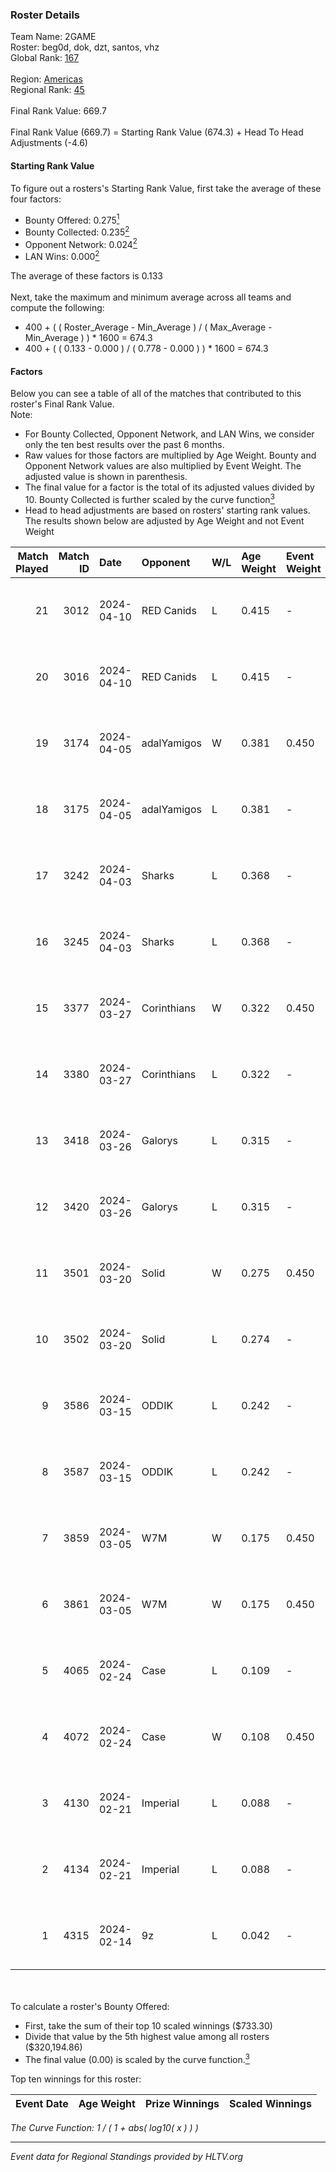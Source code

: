 ### Roster Details<br />
Team Name: 2GAME<br />
Roster: beg0d, dok, dzt, santos, vhz<br />
Global Rank: [167](../../standings_global_2024_08_06.md)<br />
<br />
Region: [Americas]( ../../standings_americas_2024_08_06.md)<br />
Regional Rank: [45]( ../../standings_americas_2024_08_06.md)<br />
<br />
Final Rank Value:  669.7<br />
<br />
Final Rank Value (669.7) = Starting Rank Value (674.3) + Head To Head Adjustments (-4.6)<br />

#### Starting Rank Value<br />
To figure out a rosters's Starting Rank Value, first take the average of these four factors:<br />
- Bounty Offered: 0.275[<sup>1</sup>](#table2)
- Bounty Collected: 0.235[<sup>2</sup>](#table1)
- Opponent Network: 0.024[<sup>2</sup>](#table1)
- LAN Wins: 0.000[<sup>2</sup>](#table1)

The average of these factors is 0.133<br />
<br />
Next, take the maximum and minimum average across all teams and compute the following:<br />
- 400 + ( ( Roster_Average - Min_Average ) / ( Max_Average - Min_Average ) ) * 1600 = 674.3
- 400 + ( ( 0.133 - 0.000 ) / ( 0.778 - 0.000 ) ) * 1600 = 674.3


#### Factors<br />
Below you can see a table of all of the matches that contributed to this roster's Final Rank Value.<br />
Note:<br />

- For Bounty Collected, Opponent Network, and LAN Wins, we consider only the ten best results over the past 6 months.
- Raw values for those factors are multiplied by Age Weight. Bounty and Opponent Network values are also multiplied by Event Weight. The adjusted value is shown in parenthesis.
- The final value for a factor is the total of its adjusted values divided by 10. Bounty Collected is further scaled by the curve function[<sup>3</sup>](#curveFunction)
- Head to head adjustments are based on rosters' starting rank values. The results shown below are adjusted by Age Weight and not Event Weight
<span id="table1"></span><br />


| Match Played | Match ID | Date       | Opponent    | W/L | Age Weight | Event Weight | Bounty Collected | Opponent Network | LAN Wins  | H2H Adj. | Roster                       |
| -: | -: | :- | :- | :- | :- | :- | :- | :- | :- | -: | :- |
|           21 |     3012 | 2024-04-10 | RED Canids  | L   | 0.415      | -            | -                | -                | -         |    -1.14 | beg0d, dok, dzt, santos, vhz |
|           20 |     3016 | 2024-04-10 | RED Canids  | L   | 0.415      | -            | -                | -                | -         |    -1.16 | beg0d, dok, dzt, santos, vhz |
|           19 |     3174 | 2024-04-05 | adalYamigos | W   | 0.381      | 0.450        | 0.000 (0.000)    | 0.059 (0.010)    | 0 (0.000) |     5.17 | beg0d, dok, dzt, santos, vhz |
|           18 |     3175 | 2024-04-05 | adalYamigos | L   | 0.381      | -            | -                | -                | -         |    -6.99 | beg0d, dok, dzt, santos, vhz |
|           17 |     3242 | 2024-04-03 | Sharks      | L   | 0.368      | -            | -                | -                | -         |    -1.82 | beg0d, dok, dzt, santos, vhz |
|           16 |     3245 | 2024-04-03 | Sharks      | L   | 0.368      | -            | -                | -                | -         |    -1.85 | beg0d, dok, dzt, santos, vhz |
|           15 |     3377 | 2024-03-27 | Corinthians | W   | 0.322      | 0.450        | 0.000 (0.000)    | 0.045 (0.006)    | 0 (0.000) |     2.91 | beg0d, dok, dzt, santos, vhz |
|           14 |     3380 | 2024-03-27 | Corinthians | L   | 0.322      | -            | -                | -                | -         |    -7.35 | beg0d, dok, dzt, santos, vhz |
|           13 |     3418 | 2024-03-26 | Galorys     | L   | 0.315      | -            | -                | -                | -         |    -2.31 | beg0d, dok, dzt, santos, vhz |
|           12 |     3420 | 2024-03-26 | Galorys     | L   | 0.315      | -            | -                | -                | -         |    -2.36 | beg0d, dok, dzt, santos, vhz |
|           11 |     3501 | 2024-03-20 | Solid       | W   | 0.275      | 0.450        | 0.024 (0.003)    | 0.807 (0.100)    | 0 (0.000) |     6.70 | beg0d, dok, dzt, santos, vhz |
|           10 |     3502 | 2024-03-20 | Solid       | L   | 0.274      | -            | -                | -                | -         |    -1.96 | beg0d, dok, dzt, santos, vhz |
|            9 |     3586 | 2024-03-15 | ODDIK       | L   | 0.242      | -            | -                | -                | -         |    -1.09 | beg0d, dok, dzt, santos, vhz |
|            8 |     3587 | 2024-03-15 | ODDIK       | L   | 0.242      | -            | -                | -                | -         |    -1.10 | beg0d, dok, dzt, santos, vhz |
|            7 |     3859 | 2024-03-05 | W7M         | W   | 0.175      | 0.450        | 0.007 (0.001)    | 0.519 (0.041)    | 0 (0.000) |     3.90 | beg0d, dok, dzt, santos, vhz |
|            6 |     3861 | 2024-03-05 | W7M         | W   | 0.175      | 0.450        | 0.007 (0.001)    | 0.519 (0.041)    | 0 (0.000) |     3.95 | beg0d, dok, dzt, santos, vhz |
|            5 |     4065 | 2024-02-24 | Case        | L   | 0.109      | -            | -                | -                | -         |    -0.65 | beg0d, dok, dzt, santos, vhz |
|            4 |     4072 | 2024-02-24 | Case        | W   | 0.108      | 0.450        | 0.029 (0.001)    | 0.778 (0.038)    | 0 (0.000) |     2.78 | beg0d, dok, dzt, santos, vhz |
|            3 |     4130 | 2024-02-21 | Imperial    | L   | 0.088      | -            | -                | -                | -         |    -0.10 | beg0d, dok, dzt, santos, vhz |
|            2 |     4134 | 2024-02-21 | Imperial    | L   | 0.088      | -            | -                | -                | -         |    -0.10 | beg0d, dok, dzt, santos, vhz |
|            1 |     4315 | 2024-02-14 | 9z          | L   | 0.042      | -            | -                | -                | -         |    -0.01 | beg0d, dok, dzt, santos, vhz |

<br />
<span id="table2"></span><br />
To calculate a roster's Bounty Offered:<br />

- First, take the sum of their top 10 scaled winnings ($733.30)
- Divide that value by the 5th highest value among all rosters ($320,194.86)
- The final value (0.00) is scaled by the curve function.[<sup>3</sup>](#curveFunction)

Top ten winnings for this roster:<br />

| Event Date | Age Weight | Prize Winnings | Scaled Winnings |
| :- | -: | :- | :- |


<span id="curveFunction"></span>_The Curve Function: 1 / ( 1 + abs( log10( x ) ) )_<br />

---
_Event data for Regional Standings provided by HLTV.org_<br />
